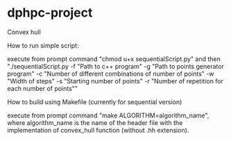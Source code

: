 # dphpc-project

Convex hull


How to run simple script:

execute from prompt command "chmod u+x sequentialScript.py"
and then "./sequentialScript.py -f "Path to c++ program" -g "Path to points generator program"
-c "Number of different combinations of number of points" -w "Width of steps" -s "Starting number of points"
-r "Number of repetition for each number of points""

How to build using Makefile (currently for sequential version)

execute from prompt command "make ALGORITHM=algorithm_name", where
algorithm_name is the name of the header file with the implementation
of convex_hull function (without .hh extension).
